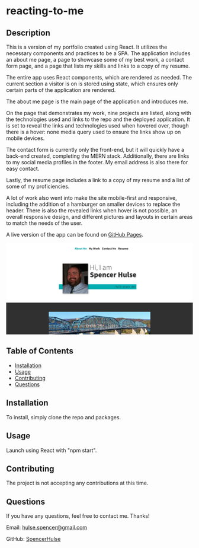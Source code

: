 # reacting-to-me

## Description

This is a version of my portfolio created using React. It utilizes the necessary components and practices to be a SPA. The application includes an about me page, a page to showcase some of my best work, a contact form page, and a page that lists my skills and links to a copy of my resume.

The entire app uses React components, which are rendered as needed. The current section a visitor is on is stored using state, which ensures only certain parts of the application are rendered.

The about me page is the main page of the application and introduces me.

On the page that demonstrates my work, nine projects are listed, along with the technologies used and links to the repo and the deployed application. It is set to reveal the links and technologies used when hovered over, though there is a hover: none media query used to ensure the links show up on mobile devices.

The contact form is currently only the front-end, but it will quickly have a back-end created, completing the MERN stack. Additionally, there are links to my social media profiles in the footer. My email address is also there for easy contact.

Lastly, the resume page includes a link to a copy of my resume and a list of some of my proficiencies.

A lot of work also went into make the site mobile-first and responsive, including the addition of a hamburger on smaller devices to replace the header. There is also the revealed links when hover is not possible, an overall responsive design, and different pictures and layouts in certain areas to match the needs of the user.

A live version of the app can be found on [GitHub Pages](https://spencerhulse.github.io/reacting-to-me/).

![alt text](./assets/screenshot.png)

## Table of Contents

- [Installation](#installation)
- [Usage](#usage)
- [Contributing](#contributing)
- [Questions](#questions)

## Installation

To install, simply clone the repo and packages.

## Usage

Launch using React with "npm start".

## Contributing

The project is not accepting any contributions at this time.

## Questions

If you have any questions, feel free to contact me. Thanks!

Email: hulse.spencer@gmail.com

GitHub: [SpencerHulse](https://github.com/SpencerHulse)
